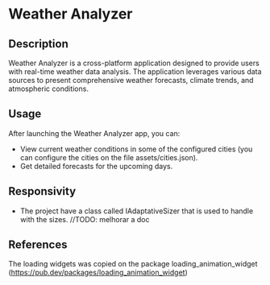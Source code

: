 # Weather Analyzer

## Description

Weather Analyzer is a cross-platform application designed to provide users with real-time weather data analysis. The application leverages various data sources to present comprehensive weather forecasts, climate trends, and atmospheric conditions.

## Usage

After launching the Weather Analyzer app, you can:

- View current weather conditions in some of the configured cities (you can configure the cities on the file assets/cities.json).
- Get detailed forecasts for the upcoming days.

## Responsivity

- The project have a class called IAdaptativeSizer that is used to handle with the sizes.
//TODO: melhorar a doc

## References

The loading widgets was copied on the package loading_animation_widget (https://pub.dev/packages/loading_animation_widget)

